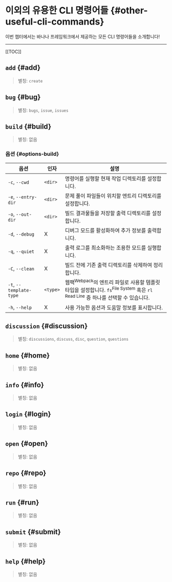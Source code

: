 # 이외의 유용한 CLI 명령어들 {#other-useful-cli-commands}

이번 챕터에서는 바나나 프레임워크에서 제공하는 모든 CLI 명령어들을 소개합니다!

---

[[TOC]]

## `add` {#add}

> 별칭: `create`

<!-- @include: @/shared/wip.ko.md -->

## `bug` {#bug}

> 별칭: `bugs`, `issue`, `issues`

<!-- @include: @/shared/wip.ko.md -->

## `build` {#build}

> 별칭: 없음

<!-- @include: @/shared/wip.ko.md -->

### 옵션 {#options-build}

| 옵션                    | 인자      | 설명                                                                                                                                                 |
| ----------------------- | -------- | --------------------------------------------------------------------------------------------------------------------------------------------------- |
| `-c`, `--cwd`           | `<dir>`  | 명령어를 실행할 현재 작업 디렉토리를 설정합니다.                                                                                                           |
| `-e`, `--entry-dir`     | `<dir>`  | 문제 풀이 파일들이 위치할 엔트리 디렉토리를 설정합니다.                                                                                                     |
| `-o`, `--out-dir`       | `<dir>`  | 빌드 결과물들을 저장할 출력 디렉토리를 설정합니다.                                                                                                         |
| `-d`, `--debug`         | X        | 디버그 모드를 활성화하여 추가 정보를 출력합니다.                                                                                                           |
| `-q`, `--quiet`         | X        | 출력 로그를 최소화하는 조용한 모드를 실행합니다.                                                                                                           |
| `-C`, `--clean`         | X        | 빌드 전에 기존 출력 디렉토리를 삭제하여 정리합니다.                                                                                                        |
| `-t`, `--template-type` | `<type>` | 웹팩<sup>Webpack</sup>의 엔트리 파일로 사용할 템플릿 타입을 설정합니다. `fs`<sup>File System</sup> 혹은 `rl` <sup>Read Line</sup> 중 하나를 선택할 수 있습니다. |
| `-h`, `--help`          | X        | 사용 가능한 옵션과 도움말 정보를 표시합니다.                                                                                                              |

## `discussion` {#discussion}

> 별칭: `discussions`, `discuss`, `disc`, `question`, `questions`

<!-- @include: @/shared/wip.ko.md -->

## `home` {#home}

> 별칭: 없음

<!-- @include: @/shared/wip.ko.md -->

## `info` {#info}

> 별칭: 없음

<!-- @include: @/shared/wip.ko.md -->

## `login` {#login}

> 별칭: 없음

<!-- @include: @/shared/wip.ko.md -->

## `open` {#open}

> 별칭: 없음

<!-- @include: @/shared/wip.ko.md -->

## `repo` {#repo}

> 별칭: 없음

<!-- @include: @/shared/wip.ko.md -->

## `run` {#run}

> 별칭: 없음

<!-- @include: @/shared/wip.ko.md -->

## `submit` {#submit}

> 별칭: 없음

<!-- @include: @/shared/wip.ko.md -->

## `help` {#help}

> 별칭: 없음

<!-- @include: @/shared/wip.ko.md -->
